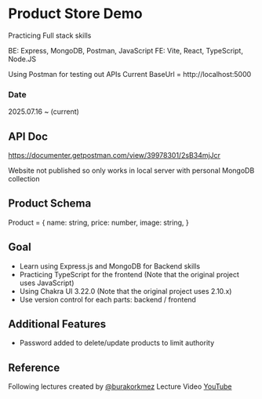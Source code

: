 # Product Store Demo

Practicing Full stack skills

BE: Express, MongoDB, Postman, JavaScript
FE: Vite, React, TypeScript, Node.JS

Using Postman for testing out APIs
Current BaseUrl = http://localhost:5000

### Date
2025.07.16 ~ (current)

## API Doc

https://documenter.getpostman.com/view/39978301/2sB34mjJcr

Website not published so only works in local server with personal MongoDB collection

## Product Schema

Product = {
  name: string,
  price: number,
  image: string,
}

## Goal

- Learn using Express.js and MongoDB for Backend skills
- Practicing TypeScript for the frontend (Note that the original project uses JavaScript)
- Using Chakra UI 3.22.0 (Note that the original project uses 2.10.x)
- Use version control for each parts: backend / frontend

## Additional Features

- Password added to delete/update products to limit authority

## Reference

Following lectures created by [@burakorkmez](https://github.com/burakorkmez)
Lecture Video [YouTube](https://youtu.be/MDZC8VDZnV8?si=AN7L8Pu1t7_gpQYl)